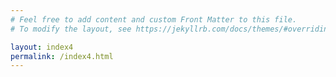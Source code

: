 ```yaml
---
# Feel free to add content and custom Front Matter to this file.
# To modify the layout, see https://jekyllrb.com/docs/themes/#overriding-theme-defaults

layout: index4
permalink: /index4.html
---
```

